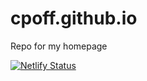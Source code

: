 # cpoff.github.io
Repo for my homepage

[![Netlify Status](https://api.netlify.com/api/v1/badges/4ad2636c-0658-4a67-a021-7b2507cb50d9/deploy-status)](https://app.netlify.com/sites/cpoff-home/deploys)
